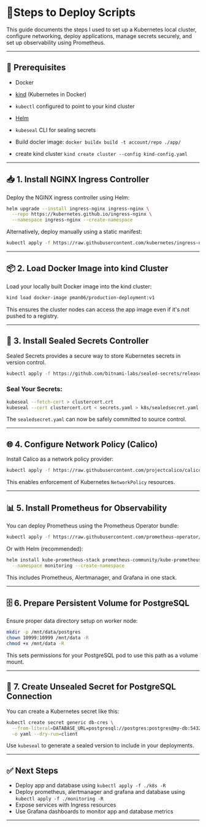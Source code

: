 # 🚀Steps to Deploy Scripts

This guide documents the steps I used to set up a Kubernetes local cluster, configure networking, deploy applications, manage secrets securely, and set up observability using Prometheus.

---

## 🔧 Prerequisites

- Docker
- [kind](https://kind.sigs.k8s.io/) (Kubernetes in Docker)
- `kubectl` configured to point to your kind cluster
- [Helm](https://helm.sh/)
- `kubeseal` CLI for sealing secrets

- Build docler image: `docker buildx build -t account/repo ./app/`
- create kind cluster `kind create cluster --config kind-config.yaml`

---

## 📥 1. Install NGINX Ingress Controller

Deploy the NGINX ingress controller using Helm:

```bash
helm upgrade --install ingress-nginx ingress-nginx \
  --repo https://kubernetes.github.io/ingress-nginx \
  --namespace ingress-nginx --create-namespace
```

Alternatively, deploy manually using a static manifest:

```bash
kubectl apply -f https://raw.githubusercontent.com/kubernetes/ingress-nginx/controller-v1.12.3/deploy/static/provider/cloud/deploy.yaml
```

---

## 📦 2. Load Docker Image into kind Cluster

Load your locally built Docker image into the kind cluster:

```bash
kind load docker-image pman06/production-deployment:v1
```

This ensures the cluster nodes can access the app image even if it's not pushed to a registry.

---

## 🔐 3. Install Sealed Secrets Controller

Sealed Secrets provides a secure way to store Kubernetes secrets in version control.

```bash
kubectl apply -f https://github.com/bitnami-labs/sealed-secrets/releases/download/v0.30.0/controller.yaml
```

### Seal Your Secrets:

```bash
kubeseal --fetch-cert > clustercert.crt
kubeseal --cert clustercert.crt < secrets.yaml > k8s/sealedsecret.yaml
```

The `sealedsecret.yaml` can now be safely committed to source control.

---

## 🌐 4. Configure Network Policy (Calico)

Install Calico as a network policy provider:

```bash
kubectl apply -f https://raw.githubusercontent.com/projectcalico/calico/v3.30.2/manifests/calico.yaml
```

This enables enforcement of Kubernetes `NetworkPolicy` resources.

---

## 📊 5. Install Prometheus for Observability

You can deploy Prometheus using the Prometheus Operator bundle:

```bash
kubectl apply -f https://raw.githubusercontent.com/prometheus-operator/prometheus-operator/main/bundle.yaml
```

Or with Helm (recommended):

```bash
helm install kube-prometheus-stack prometheus-community/kube-prometheus-stack \
  --namespace monitoring --create-namespace
```

This includes Prometheus, Alertmanager, and Grafana in one stack.

---

## 🗄️ 6. Prepare Persistent Volume for PostgreSQL

Ensure proper data directory setup on worker node:

```bash
mkdir -p /mnt/data/postgres
chown 10999:10999 /mnt/data -R
chmod +x /mnt/data -R
```

This sets permissions for your PostgreSQL pod to use this path as a volume mount.

---

## 🔑 7. Create Unsealed Secret for PostgreSQL Connection

You can create a Kubernetes secret like this:

```bash
kubectl create secret generic db-cres \
  --from-literal=DATABASE_URL=postgresql://postgres:postgres@my-db:5432/item \
  -o yaml --dry-run=client
```

Use `kubeseal` to generate a sealed version to include in your deployments.

---

## ✅ Next Steps

- Deploy app and database using `kubectl apply -f ./k8s -R`
- Deploy prometheus, alertmanager and grafana and database using `kubectl apply -f ./monitoring -R`
- Expose services with Ingress resources
- Use Grafana dashboards to monitor app and database metrics

---
